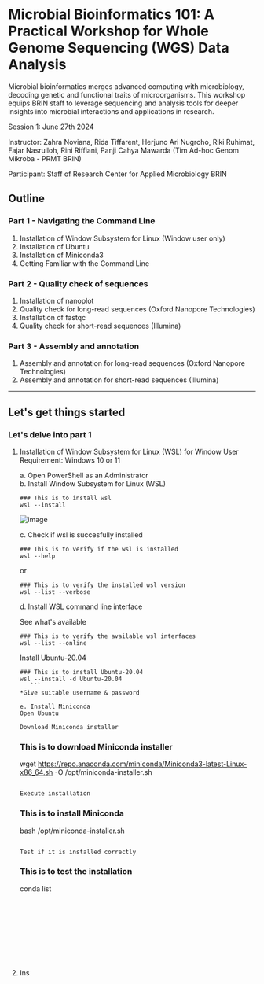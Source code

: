 # Microbial Bioinformatics 101: A Practical Workshop for Whole Genome Sequencing (WGS) Data Analysis

Microbial bioinformatics merges advanced computing with microbiology, decoding genetic and functional traits of microorganisms. This workshop equips BRIN staff to leverage sequencing and analysis tools for deeper insights into microbial interactions and applications in research.  

Session 1: June 27th 2024  

Instructor: Zahra Noviana, Rida Tiffarent, Herjuno Ari Nugroho, Riki Ruhimat, Fajar Nasrulloh, Rini Riffiani, Panji Cahya Mawarda (Tim Ad-hoc Genom Mikroba - PRMT BRIN)  

Participant: Staff of Research Center for Applied Microbiology BRIN

## Outline
### Part 1 - Navigating the Command Line
1. Installation of Window Subsystem for Linux (Window user only) 
2. Installation of Ubuntu 
3. Installation of Miniconda3 
4. Getting Familiar with the Command Line

### Part 2 - Quality check of sequences
1. Installation of nanoplot
2. Quality check for long-read sequences (Oxford Nanopore Technologies)
3. Installation of fastqc
4. Quality check for short-read sequences (Illumina)

### Part 3 - Assembly and annotation
1. Assembly and annotation for long-read sequences (Oxford Nanopore Technologies)
2. Assembly and annotation for short-read sequences (Illumina)

__________________________
## Let's get things started

### Let's delve into part 1
1. Installation of Window Subsystem for Linux (WSL) for Window User \
   Requirement: Windows 10 or 11 
   
   a. Open PowerShell as an Administrator \
   b. Install Window Subsystem for Linux (WSL)

      ```
      ### This is to install wsl
      wsl --install
      ```
   
      ![image](https://github.com/zahranoviana/Microbial-Bioinformatics-101.1-A-Practical-Workshop-for-Whole-Genome-Sequencing-WGS-Data-Analysis/assets/97138684/3fa13b2f-1c4f-4122-8b08-65c235558a1e)


   c. Check if wsl is succesfully installed
      ```
      ### This is to verify if the wsl is installed
      wsl --help
      ```
      or
      ```
      ### This is to verify the installed wsl version
      wsl --list --verbose
      ```
    
   d. Install WSL command line interface

      See what's available
      ```
      ### This is to verify the available wsl interfaces
      wsl --list --online
      ```
   
      Install Ubuntu-20.04
      ```
      ### This is to install Ubuntu-20.04
      wsl --install -d Ubuntu-20.04
         ```
      *Give suitable username & password

   e. Install Miniconda
      Open Ubuntu
   
      Download Miniconda installer
      ```
      ### This is to download Miniconda installer
      wget https://repo.anaconda.com/miniconda/Miniconda3-latest-Linux-x86_64.sh -O /opt/miniconda-installer.sh
      ```
   
      Execute installation
      ```
      ### This is to install Miniconda
      bash /opt/miniconda-installer.sh
      ```
   
      Test if it is installed correctly
      ```
      ### This is to test the installation
      conda list
      ```



      


   
      
   
   
3. Ins



